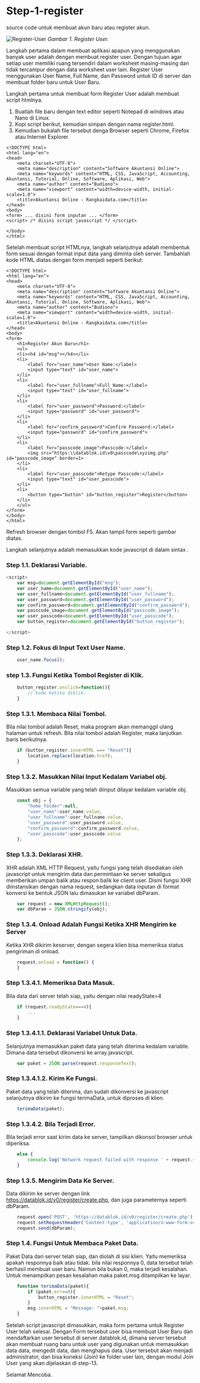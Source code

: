 # Step-1-register
source code untuk membuat akun baru atau register akun.

![Register-User](https://github.com/rangkaidata/step-1-register/blob/master/register.png)
*Gambar 1. Register User.*

Langkah pertama dalam membuat aplikasi apapun yang menggunakan banyak user adalah dengan membuat register user. Dengan tujuan agar setiap user memiliki ruang tersendiri dalam worksheet masing-masing dan tidak tercampur dengan data worksheet user lain. Register User menggunakan User Name, Full Name, dan Password untuk ID di server dan membuat folder baru untuk User Baru. 

Langkah pertama untuk membuat form Register User adalah membuat script htmlnya.
1. Buatlah file baru dengan text editor seperti Notepad di windows atau Nano di Linux.
2. Kopi script berikut, kemudian simpan dengan nama register.html.
3. Kemudian bukalah file tersebut denga Browser seperti Chrome, Firefox atau Internet Explorer.

```
<!DOCTYPE html>
<html lang="en">
<head>
    <meta charset="UTF-8">
    <meta name="description" content="Software Akuntansi Online">
    <meta name="keywords" content="HTML, CSS, JavaScript, Accounting, Akuntansi, Tutorial, Online, Software, Aplikasi, Web">
    <meta name="author" content="Budiono">
    <meta name="viewport" content="width=device-width, initial-scale=1.0">
    <title>Akuntansi Online - Rangkaidata.com</title>
</head>
<body>
<form> ... disini form inputan ... </form>
<script> /* disini script javascript */ </script>

</body>
</html> 
```
Setelah membuat script HTMLnya, langkah selanjutnya adalah membentuk form sesuai dengan format input data yang diminta oleh server. Tambahlah kode HTML diatas dengan form menjadi seperti berikut:

```
<!DOCTYPE html>
<html lang="en">
<head>
    <meta charset="UTF-8">
    <meta name="description" content="Software Akuntansi Online">
    <meta name="keywords" content="HTML, CSS, JavaScript, Accounting, Akuntansi, Tutorial, Online, Software, Aplikasi, Web">
    <meta name="author" content="Budiono">
    <meta name="viewport" content="width=device-width, initial-scale=1.0">
    <title>Akuntansi Online - Rangkaidata.com</title>
</head>
<body>
<form>
	<h1>Register Akun Baru</h1>
	<ul>
	<li><h4 id="msg"></h4></li>
	<li>
		<label for="user_name">User Name:</label>
		<input type="text" id="user_name">
	</li>
	<li>
		<label for="user_fullname">Full Name:</label>
		<input type="text" id="user_fullname">
	</li>
	<li>
		<label for="user_password">Password:</label>
		<input type="password" id="user_password">
	</li>
	<li>
		<label for="confirm_password">Confirm Password:</label>
		<input type="password" id="confirm_password">
	</li>
	<li>
		<label for="passcode_image">Passcode:</label>
		<img src="https:\\datablok.id\v0\passcode\xyzimg.php" id="passcode_image" border=1>
	</li>
	<li>	
		<label for="user_passcode">Retype Passcode:</label>
		<input type="text" id="user_passcode">
	</li>
	<li>
		<button type="button" id="button_register">Register</button>
	</li>
	</ul>
</form>
</body>
</html> 
```
Refresh browser dengan tombol F5. Akan tampil form seperti gambar diatas.

Langkah selanjutnya adalah memasukkan kode javascript di dalam sintax <script></script>.

### Step 1.1. Deklarasi Variable.

```javascript
<script>
	var msg=document.getElementById("msg");
	var user_name=document.getElementById("user_name");
	var user_fullname=document.getElementById("user_fullname");
	var user_password=document.getElementById("user_password");
	var confirm_password=document.getElementById("confirm_password");
	var passcode_image=document.getElementById("passcode_image");
	var user_passcode=document.getElementById("user_passcode");
	var button_register=document.getElementById("button_register");

</script>
```

### Step 1.2. Fokus di Input Text User Name.
```javascript
	user_name.focus();
```

### step 1.3. Fungsi Ketika Tombol Register di Klik.
```javascript
	button_register.onclick=function(){
		// kode ketika diklik.
	}
```
### Step 1.3.1. Membaca Nilai Tombol.
Bila nilai tombol adalah Reset, maka program akan memanggil ulang halaman untuk refresh. Bila nilai tombol adalah Register, maka lanjutkan baris berikutnya.
```javascript
	if (button_register.innerHTML === "Reset"){
		location.replace(location.href);
	}
```
### Step 1.3.2. Masukkan Nilai Input Kedalam Variabel obj.
Masukkan semua variable yang telah diinput dilayar kedalam variable obj. 
```javascript
	const obj = {
		"home_folder":null,
		"user_name":user_name.value,
		"user_fullname":user_fullname.value,
		"user_password":user_password.value,
		"confirm_password":confirm_password.value,
		"user_passcode":user_passcode.value
	};
```
### Step 1.3.3. Deklarasi XHR.
XHR adalah XML HTTP Request, yaitu fungsi yang telah disediakan oleh javascript untuk mengirim data dan permintaan ke server sekaligus memberikan umpan balik atau respon balik ke client user. Disini fungsi XHR diinstansikan dengan nama request, sedangkan data inputan di format konversi ke bentuk JSON lalu dimasukan ke variabel dbParam.
```javascript		
	var request = new XMLHttpRequest();
	var dbParam = JSON.stringify(obj);
```
### Step 1.3.4. Onload Adalah Fungsi Ketika XHR Mengirim ke Server
Ketika XHR dikirim keserver, dengan segera klien bisa memeriksa status pengiriman di onload.
```javascript
	request.onload = function() {
	}
```
### Step 1.3.4.1. Memeriksa Data Masuk.
Bila data dari server telah siap, yaitu dengan nilai readyState=4
```javascript
	if (request.readyState===4){
		...
	} 
```
### Step 1.3.4.1.1. Deklarasi Variabel Untuk Data.
Selanjutnya memasukkan paket data yang telah diterima kedalam variable. Dimana data tersebut dikonversi ke array javascript.
```javascript
	var paket = JSON.parse(request.responseText);
```
### Step 1.3.4.1.2. Kirim Ke Fungsi.
Paket data yang telah diterima, dan sudah dikonversi ke javascript selanjutnya dikirim ke fungsi terimaData, untuk diproses di klien.
```javascript
	terimaData(paket);
```
### Step 1.3.4.2. Bila Terjadi Error.
Bila terjadi error saat kirim data ke server, tampilkan dikonsol browser untuk diperiksa.
```javascript
	else {
		console.log('Network request failed with response ' + request.status + ': ' + request.statusText)
	}
```
### Step 1.3.5. Mengirim Data Ke Server.
Data dikirim ke server dengan link https://datablok.id/v0/register/create.php, dan juga parameternya seperti dbParam.
```javascript
	request.open('POST', 'https://datablok.id/v0/register/create.php');
	request.setRequestHeader('Content-type', 'application/x-www-form-urlencoded');
	request.send(dbParam);
```
### Step 1.4. Fungsi Untuk Membaca Paket Data.
Paket Data dari server telah siap, dan diolah di sisi klien. Yaitu memeriksa apakah responnya baik atau tidak. bila nilai responnya 0, data tersebut telah berhasil membuat user baru. Namun bila bukan 0, maka terjadi kesalahan. Untuk menampilkan pesan kesalahan maka paket.msg ditampilkan ke layar.
```javascript
	function terimaData(paket){
		if (paket.err==0){
			button_register.innerHTML = "Reset";
		}
		msg.innerHTML = "Message: "+paket.msg;
	}
```

Setelah script javascript dimasukkan, maka form pertama untuk Register User telah selesai. Dengan Form tersebut user bisa membuat User Baru dan mendaftarkan user tersebut di server datablok.id, dimana server tersebut akan membuat ruang baru untuk user yang digunakan untuk memasukkan data data, mengedit data, dan menghapus data. User tersebut akan menjadi administrator, dan bisa koneksi (Join) ke folder user lain, dengan modul Join User yang akan dijelaskan di step-13. 


Selamat Mencoba.


